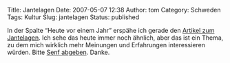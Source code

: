 Title: Jantelagen
Date: 2007-05-07 12:38
Author: tom
Category: Schweden
Tags: Kultur
Slug: jantelagen
Status: published

In der Spalte “Heute vor einem Jahr” erspähe ich gerade den [Artikel zum
Jantelagen](http://www.fiket.de/2006/05/07/wort-der-woche-jantelagen/).
Ich sehe das heute immer noch ähnlich, aber das ist ein Thema, zu dem
mich wirklich mehr Meinungen und Erfahrungen interessieren würden. Bitte
[Senf
abgeben](http://www.fiket.de/2006/05/07/wort-der-woche-jantelagen/#comments).
Danke.

